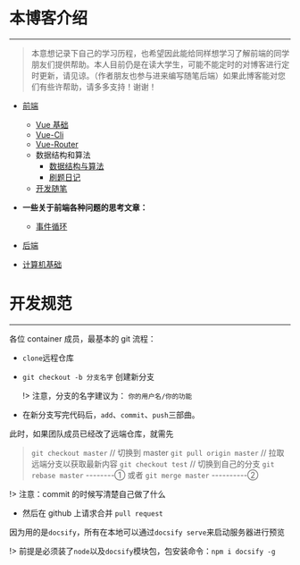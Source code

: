 # 本博客介绍

---

> 本意想记录下自己的学习历程，也希望因此能给同样想学习了解前端的同学朋友们提供帮助。本人目前仍是在读大学生，可能不能定时的对博客进行定时更新，请见谅。（作者朋友也参与进来编写随笔后端）如果此博客能对您们有些许帮助，请多多支持！谢谢！

- [前端](FrontSide/VUE.md)

  - [Vue 基础](FrontSide/VUE.md)
  - [Vue-Cli](FrontSide/VueCli.md)
  - [Vue-Router](FrontSide/VueRouter.md)
  - 数据结构和算法
    - [数据结构与算法](FrontSide/dataStructures&algorithms.md)
    - [刷题日记](FrontSide/algorithm.md)
  - [开发随笔](FrontSide/Proj-essay.md)

- **一些关于前端各种问题的思考文章：**
  - [事件循环](FrontSide/eventloop.md)
- [后端](ServerSide/Servlet.md)
- [计算机基础](docs/FundamentalsOfComputer/Network.md)

# 开发规范

---

各位 container 成员，最基本的 git 流程：

- `clone`远程仓库
- `git checkout -b 分支名字` 创建新分支

  !> 注意，分支的名字建议为： `你的用户名/你的功能`

- 在新分支写完代码后，`add`、`commit`、`push`三部曲。

此时，如果团队成员已经改了远端仓库，就需先

> `git checkout master` // 切换到 master
> `git pull origin master` // 拉取远端分支以获取最新内容
> `git checkout test` // 切换到自己的分支
> `git rebase master` --------①
> 或者 `git merge master` ----------②

!> 注意：commit 的时候写清楚自己做了什么

- 然后在 github 上请求合并 `pull request`

因为用的是`docsify`，所有在本地可以通过`docsify serve`来启动服务器进行预览

!> 前提是必须装了`node`以及`docsify`模块包，包安装命令：`npm i docsify -g`
